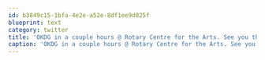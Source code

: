 ```yaml
---
id: b3849c15-1bfa-4e2e-a52e-8df1ee9d025f
blueprint: text
category: twitter
title: 'OKDG in a couple hours @ Rotary Centre for the Arts. See you there, looking forward to some nerd-beers. http://bit.ly/atvXmo (via @okdg)'
caption: 'OKDG in a couple hours @ Rotary Centre for the Arts. See you there, looking forward to some nerd-beers. http://bit.ly/atvXmo (via <span class="username username_linked">@<a href="https://twitter.com/okdg" title="OKDG">okdg</a></span>)'
---
```

